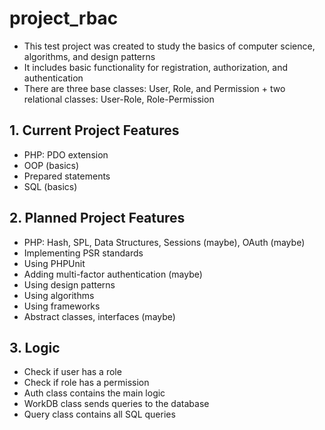 # project_rbac
- This test project was created to study the basics of computer science, algorithms, and design patterns
- It includes basic functionality for registration, authorization, and authentication
- There are three base classes: User, Role, and Permission + two relational classes: User-Role, Role-Permission
## 1. Current Project Features
- PHP: PDO extension
- OOP (basics)
- Prepared statements
- SQL (basics)
## 2. Planned Project Features
- PHP: Hash, SPL, Data Structures, Sessions (maybe), OAuth (maybe)
- Implementing PSR standards
- Using PHPUnit
- Adding multi-factor authentication (maybe)
- Using design patterns
- Using algorithms
- Using frameworks
- Abstract classes, interfaces (maybe)
## 3. Logic
- Check if user has a role
- Check if role has a permission
- Auth class contains the main logic
- WorkDB class sends queries to the database
- Query class contains all SQL queries
